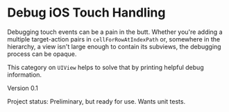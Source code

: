 Debug iOS Touch Handling
=====================

Debugging touch events can be a pain in the butt. Whether you're adding a multiple target-action pairs in `cellForRowAtIndexPath` or, somewhere in the hierarchy, a view isn't large enough to contain its subviews, the debugging process can be opaque. 

This category on `UIView` helps to solve that by printing helpful debug information.

Version 0.1

Project status: Preliminary, but ready for use. Wants unit tests.
